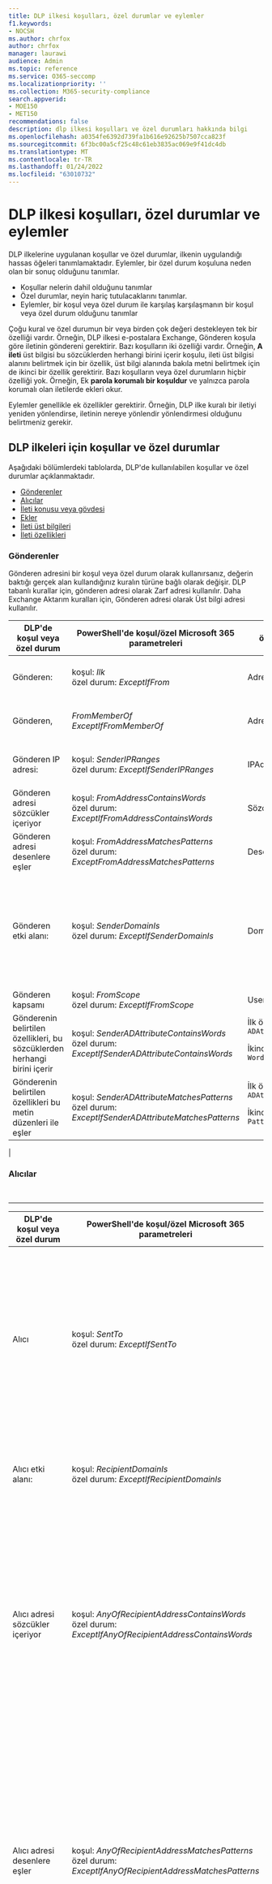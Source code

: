 ```yaml
---
title: DLP ilkesi koşulları, özel durumlar ve eylemler
f1.keywords:
- NOCSH
ms.author: chrfox
author: chrfox
manager: laurawi
audience: Admin
ms.topic: reference
ms.service: O365-seccomp
ms.localizationpriority: ''
ms.collection: M365-security-compliance
search.appverid:
- MOE150
- MET150
recommendations: false
description: dlp ilkesi koşulları ve özel durumları hakkında bilgi
ms.openlocfilehash: a0354fe6392d739fa1b616e92625b7507cca823f
ms.sourcegitcommit: 6f3bc00a5cf25c48c61eb3835ac069e9f41dc4db
ms.translationtype: MT
ms.contentlocale: tr-TR
ms.lasthandoff: 01/24/2022
ms.locfileid: "63010732"
---
```

# <a name="dlp-policy-conditions-exceptions-and-actions"></a>DLP ilkesi koşulları, özel durumlar ve eylemler

DLP ilkelerine uygulanan koşullar ve özel durumlar, ilkenin uygulandığı hassas öğeleri tanımlamaktadır. Eylemler, bir özel durum koşuluna neden olan bir sonuç olduğunu tanımlar.

- Koşullar nelerin dahil olduğunu tanımlar
- Özel durumlar, neyin hariç tutulacaklarını tanımlar.
- Eylemler, bir koşul veya özel durum ile karşılaş karşılaşmanın bir koşul veya özel durum olduğunu tanımlar

Çoğu kural ve özel durumun bir veya birden çok değeri destekleyen tek bir özelliği vardır. Örneğin, DLP ilkesi e-postalara Exchange, Gönderen koşula göre iletinin göndereni  gerektirir. Bazı koşulların iki özelliği vardır. Örneğin, **A ileti** üst bilgisi bu sözcüklerden herhangi birini içerir koşulu, ileti üst bilgisi alanını belirtmek için bir özellik, üst bilgi alanında bakıla metni belirtmek için de ikinci bir özellik gerektirir. Bazı koşulların veya özel durumların hiçbir özelliği yok. Örneğin, Ek **parola korumalı bir koşuldur** ve yalnızca parola korumalı olan iletilerde ekleri okur.

Eylemler genellikle ek özellikler gerektirir. Örneğin, DLP ilke kuralı bir iletiyi yeniden yönlendirse, iletinin nereye yönlendir yönlendirmesi olduğunu belirtmeniz gerekir.
<!-- Some actions have multiple properties that are available or required. For example, when the rule adds a header field to the message header, you need to specify both the name and value of the header. When the rule adds a disclaimer to messages, you need to specify the disclaimer text, but you can also specify where to insert the text, or what to do if the disclaimer can't be added to the message. Typically, you can configure multiple actions in a rule, but some actions are exclusive. For example, one rule can't reject and redirect the same message.-->

## <a name="conditions-and-exceptions-for-dlp-policies"></a>DLP ilkeleri için koşullar ve özel durumlar

Aşağıdaki bölümlerdeki tablolarda, DLP'de kullanılabilen koşullar ve özel durumlar açıklanmaktadır.

- [Gönderenler](#senders)
- [Alıcılar](#recipients)
- [İleti konusu veya gövdesi](#message-subject-or-body)
- [Ekler](#attachments)
- [İleti üst bilgileri](#message-headers)
- [İleti özellikleri](#message-properties)

### <a name="senders"></a>Gönderenler

Gönderen adresini bir koşul veya özel durum olarak kullanırsanız, değerin baktığı gerçek alan kullandığınız kuralın türüne bağlı olarak değişir. DLP tabanlı kurallar için, gönderen adresi olarak Zarf adresi kullanılır. Daha Exchange Aktarım kuralları için, Gönderen adresi olarak Üst bilgi adresi kullanılır.

<!--
> [!NOTE]
> Starting January 20, 2022, the default sender address location will be moved to the Header address along with the availability of the -SenderAddressLocation parameter to configure desired behavior at a DLP rule level.

![image](https://user-images.githubusercontent.com/53205984/145942298-6b435ba6-d146-44fe-a1c5-58babeaf8d7a.png)

At the tenant level, you can configure a sender address location to be used across all rules, unless overridden by a single rule. To revert tenant DLP policy configuration to evaluate the sender address from the Envelope across all rules, you can run the following command:

```PowerShell
Set-PolicyConfig –SenderAddressLocation Envelope
```

To configure the sender address location at a DLP rule level, the parameter is _SenderAddressLocation_. The available values are:

- **Header**: Only examine senders in the message headers (for example, the **From**, **Sender**, or **Reply-To** fields). This is the default value.

- **Envelope**: Only examine senders from the message envelope (the **MAIL FROM** value that was used in the SMTP transmission, which is typically stored in the **Return-Path** field).

- **Header or envelope** (`HeaderOrEnvelope`) Examine senders in the message header and the message envelope.
<br>
-->
|DLP'de koşul veya özel durum|PowerShell'de koşul/özel Microsoft 365 parametreleri|özellik türü|açıklama|
|---|---|---|---|
|Gönderen:|koşul: *Ilk* <br/> özel durum: *ExceptIfFrom*|Adresler|Belirtilen posta kutuları, posta kullanıcıları, posta kişileri veya kuruluş Microsoft 365 tarafından gönderilen iletiler.|
|Gönderen, |_FromMemberOf_ <br/> _ExceptIfFromMemberOf_|Adresler|Belirtilen dağıtım grubunun, posta etkin güvenlik grubunun veya grup grubunun bir üyesi tarafından Microsoft 365.|
|Gönderen IP adresi:|koşul: *SenderIPRanges*<br/> özel durum: *ExceptIfSenderIPRanges*|IPAddressRanges|Gönderenin IP adresi belirtilen IP adresiyle eş eşleşen veya belirtilen IP adresi aralığı içinde yer alan iletiler.|
|Gönderen adresi sözcükler içeriyor|koşul: *FromAddressContainsWords* <br/> özel durum: *ExceptIfFromAddressContainsWords*|Sözcükler|Gönderenin e-posta adresine belirtilen sözcükleri içeren iletiler.|
|Gönderen adresi desenlere eşler|koşul: *FromAddressMatchesPatterns* <br/> özel durum: *ExceptFromAddressMatchesPatterns*|Desenler|Gönderenin e-posta adresinin belirtilen normal ifadeler ile eşleşmesi için metin düzenleri içeren iletiler.|
|Gönderen etki alanı:|koşul: *SenderDomainIs* <br/> özel durum: *ExceptIfSenderDomainIs*|DomainName|Gönderenin e-posta adresinin etki alanının belirtilen değerle eş eş olduğu iletiler. Belirtilen etki alanını içeren gönderen etki alanlarını (örneğin, etki alanının herhangi bir alt etki alanını) bulmanız gerekirse, Gönderen adresi eşleşmeleri **(***FromAddressMatchesPatterns*) koşul işlevini kullanın ve '\.domaincom\.$' söz dizimi kullanarak etki alanını belirtin.|
|Gönderen kapsamı|koşul: *FromScope* <br/> özel durum: *ExceptIfFromScope*|UserScopeFrom|İç veya dış gönderenler tarafından gönderilen iletiler.|
|Gönderenin belirtilen özellikleri, bu sözcüklerden herhangi birini içerir|koşul: *SenderADAttributeContainsWords* <br/> özel durum: *ExceptIfSenderADAttributeContainsWords*|İlk özellik: `ADAttribute` <p> İkinci özellik: `Words`|Gönderenin belirtilen Active Directory özniteliğinin belirtilen sözcüklerden herhangi birini içerdiği iletiler.|
|Gönderenin belirtilen özellikleri bu metin düzenleri ile eşler|koşul: *SenderADAttributeMatchesPatterns* <br/> özel durum: *ExceptIfSenderADAttributeMatchesPatterns*|İlk özellik: `ADAttribute` <p> İkinci özellik: `Patterns`|Gönderenin belirtilen Active Directory özniteliğinde belirtilen normal ifadeler ile eşleşmeye sahip metin düzenleri içeren iletiler.|
|

### <a name="recipients"></a>Alıcılar

<br>

****

|DLP'de koşul veya özel durum|PowerShell'de koşul/özel Microsoft 365 parametreleri|özellik türü|açıklama|
|---|---|---|---|
|Alıcı|koşul: *SentTo* <br/> özel durum: *ExceptIfSentTo*|Adresler|Alıcılardan birinin belirtilen posta kutusu, posta kullanıcısı veya kuruluşta posta kişisi olduğu iletiler. Alıcılar iletinin İlk, **Bilgi** veya **Gizli** alanlarında olabilir.|
|Alıcı etki alanı:|koşul: *RecipientDomainIs* <br/> özel durum: *ExceptIfRecipientDomainIs*|DomainName|Alıcının e-posta adresinin etki alanının belirtilen değerle eş eş olduğu iletiler.|
|Alıcı adresi sözcükler içeriyor|koşul: *AnyOfRecipientAddressContainsWords* <br/> özel durum: *ExceptIfAnyOfRecipientAddressContainsWords*|Sözcükler|Alıcının e-posta adresine belirtilen sözcükleri içeren iletiler. <br/>**Not**: Bu koşul, alıcı ara sunucu adreslerine gönderilen iletileri dikkate alınmaz. Yalnızca alıcının birincil e-posta adresine gönderilen iletiyle eşler.|
|Alıcı adresi desenlere eşler|koşul: *AnyOfRecipientAddressMatchesPatterns* <br/> özel durum: *ExceptIfAnyOfRecipientAddressMatchesPatterns*|Desenler|Alıcının e-posta adresinin belirtilen normal ifadeleri ile eşleşmesi için metin düzenleri içeren iletiler. <br/> **Not**: Bu koşul, alıcı ara sunucu adreslerine gönderilen iletileri dikkate alınmaz. Yalnızca alıcının birincil e-posta adresine gönderilen iletiyle eşler.|
|Şu üyeye gönderildi:|koşul: *SentToMemberOf* <br/> özel durum: *ExceptIfSentToMemberOf*|Adresler|Belirtilen dağıtım grubunun, posta etkin güvenlik grubunun veya bir Grup grubunun üyesi olan alıcıları Microsoft 365 iletiler. Grup, iletinin **İlk**, **Bilgi** **veya Gizli** alanlarında olabilir.|
|Alıcının belirtilen özellikleri arasında bu sözcüklerden herhangi biri vardır |_RecipientADAttributeContainsWords_ <br/> _ExceptIfRecipientADAttributeContainsWords_|İlk özellik: `ADAttribute` <p> İkinci özellik: `Words`|Bir alıcının belirtilen Active Directory özniteliğinin belirtilen sözcüklerden herhangi birini içerdiği iletiler. <p> Ülke özniteliğinin **iki** harfli ülke kodu değerini gerektirdiğini unutmayın (örneğin, Almanya için DE).|
|Alıcının belirtilen özellikleri bu metin düzenleri ile eşler |_RecipientADAttributeMatchesPatterns_ <br/> _ExceptIfRecipientADAttributeMatchesPatterns_|İlk özellik: `ADAttribute` <p> İkinci özellik: `Patterns`|Bir alıcının belirtilen Active Directory özniteliğinde belirtilen normal ifadeler ile eşleşmeye sahip metin düzenleri içeren iletiler.|
|

### <a name="message-subject-or-body"></a>İleti konusu veya gövdesi

<br>

****

|DLP'de koşul veya özel durum|PowerShell'de koşul/özel Microsoft 365 parametreleri|özellik türü|açıklama|
|---|---|---|---|
|Konu sözcük veya tümcecik içeriyor|koşul: *SubjectContainsWords* <br/> özel durum: *ExceptIf SubjectContainsWords*|Sözcükler|Konu alanında belirtilen sözcüklerin yer alan iletiler.|
|Konu eşleşmeleri desenlerini|koşul: *SubjectMatchesPatterns* <br/> özel durum: *ExceptIf SubjectMatchesPatterns*|Desenler|Konu alanında belirtilen normal ifadeler ile eşleşmeye sahip metin düzenleri içeren iletiler.|
|İçerik içeriği|koşul: *ContentContainsSensitiveInformation* <br/> *exceptionIfContentContainsSensitiveInformation*|SensitiveInformationTypes|Veri kaybı önleme (DLP) ilkeleri tarafından tanımlandığı şekilde hassas bilgiler içeren iletiler veya belgeler.|
|Konu veya Gövde eşleşmeleri deseni|koşul: *SubjectOr BirAmatchesPatterns* <br/> özel durum: *ExceptIfSubjectOr BiramatchesPatterns*|Desenler|Konu alanı veya ileti gövdesinin belirtilen normal ifadeler ile eşleşmesi için metin düzenleri içeren iletiler.|
|Konu veya Gövde sözcük içeriyor|koşul: *SubjectOrWordsContainsWords* <br/> özel durum: *ExceptIfSubjectOrContainsWords*|Sözcükler|Konu alanında veya ileti gövdesinde belirtilen sözcüklerin yer alan iletiler|
|

### <a name="attachments"></a>Ekler

<br>

****

|DLP'de koşul veya özel durum|PowerShell'de koşul/özel Microsoft 365 parametreleri|özellik türü|açıklama|
|---|---|---|---|
|Ek parola korumalıdır|koşul: *DocumentIsPasswordProtected* <br/> özel durum: *ExceptIfDocumentIsPasswordProtected*|yok|Ekin parola korumalı olduğu (ve dolayısıyla taranamaz) iletiler. Parola algılama yalnızca Office, dosya .zip .7z dosyalarında çalışır.|
|Ekin dosya uzantısı|koşul: *ContentExtensionMatchesWords* <br/> özel durum: *ExceptIfContentExtensionMatchesWords*|Sözcükler|Ekin dosya uzantısının belirtilen sözcüklerden herhangi biri ile eş eşleşen iletiler.|
|E-posta eklerinin içeriği taranamadı|koşul: *DocumentIsUnsupported* <br/>özel durum: *ExceptIf DocumentIsUnsupported*|yok|Ekin yerel olarak tanınmıyor olduğu iletiler Exchange Online.|
|Herhangi bir e-posta ekin içeriğinin tarama işlemi tamamlanmadı|koşul: *ProcessingLimitExceeded* <br/> özel durum: *ExceptIfProcessingLimitExceeded*|yok|Kural altyapısının ekleri taramayı tamamlayamadım iletileri. İçeriğin tümüyle taranamadığında iletileri tanımlamak ve işlemede birlikte çalışacak kurallar oluşturmak için bu koşulu kullanabilirsiniz.|
|Belge adı sözcük içeriyor|koşul: *DocumentNameMatchesWords* <br/> özel durum: *ExceptIfDocumentNameMatchesWords*|Sözcükler|Ekin dosya adının belirtilen sözcüklerden herhangi biri ile eş eşleşen iletiler.|
|Belge adı desenlere eşler|koşul: *DocumentNameMatchesPatterns* <br/> özel durum: *ExceptIfDocumentNameMatchesPatterns*|Desenler|Bir ekin dosya adının belirtilen normal ifadeleri ile eşleşmesi için metin düzenleri içeren iletiler.|
|Belge özelliği şu şekildedir:|koşul: *ContentPropertyContainsWords* <br/> özel durum: *ExceptIfContentPropertyContainsWords*|Sözcükler|Ekin dosya uzantısının belirtilen sözcüklerden herhangi biri ile eş eşleşen iletiler veya belgeler.|
|Belge boyutu eşit veya büyüktür|koşul: *DocumentSizeOver* <br/> özel durum: *ExceptIfDocumentSizeOver*|Boyut|Herhangi bir ek belirtilen değerden büyük veya eşit olan iletiler.|
|Eklerin içeriğinde bu sözcüklerden herhangi biri yer|koşul: *DocumentContainsWords* <br/> özel durum: *ExceptIfDocumentContainsWords*|`Words`|Ekin belirtilen sözcükleri içerdiği iletiler.|
|Herhangi bir ek içeriği bu metin desenlerini eşler|koşul: *DocumentMatchesPatterns* <br/> özel durum: *ExceptIfDocumentMatchesPatterns*|`Patterns`|Bir ekin belirtilen normal ifadeleri ile eşleşmesi için metin düzenleri içeren iletiler.|
|

### <a name="message-headers"></a>İleti Üst Bilgileri

<br>

****

|DLP'de koşul veya özel durum|PowerShell'de koşul/özel Microsoft 365 parametreleri|özellik türü|açıklama|
|---|---|---|---|
|Üst bilgi sözcük veya tümcecik içeriyor|koşul: *HeaderContainsWords* <br/> özel durum: *ExceptIfHeaderContainsWords*|Karma Tablo|Belirtilen üst bilgi alanını içeren iletiler ve bu üst bilgi alanı değeri de belirtilen sözcükleri içerir.|
|Üst bilgi eşleşme düzenleri|koşul: *HeaderMatchesPatterns* <br/> özel durum: *ExceptIfHeaderMatchesPatterns*|Karma Tablo|Belirtilen üst bilgi alanını içeren iletiler ve bu üst bilgi alanı değeri de belirtilen normal ifadeleri içerir.|

### <a name="message-properties"></a>İleti özellikleri

<br>

****

|DLP'de koşul veya özel durum|PowerShell'de koşul/özel Microsoft 365 parametreleri|özellik türü|açıklama|
|---|---|---|---|
|Öneme sahip|koşul: *WithImportance* <br/> özel durum: *ExceptIfWithImportance*|Önem|Belirtilen önem düzeyiyle işaretlenmiş iletiler.|
|İçerik karakter kümesi sözcükler içeriyor|koşul: *ContentCharacterSetContainsWords* <br/> *ExceptIfContentCharacterSetContainsWords*|Karakter Kümeleri|Belirtilen karakter kümesi adlardan herhangi birini bulunduran iletiler.|
|Gönderen geçersiz k oldu mu|koşul: *HasSenderOverride* <br/> özel durum: *ExceptIfHasSenderOverride*|yok|Gönderenin veri kaybı önleme (DLP) politikasını geçersiz kılmayı seçtiği iletiler. DLP ilkeleri hakkında daha fazla bilgi için bkz [. Veri kaybını önleme hakkında bilgi](./dlp-learn-about-dlp.md)|
|İleti türü eşleşmeleri|koşul: *MessageTypeMatches* <br/> özel durum: *ExceptIfMessageTypeMatches*|MessageType|Belirtilen türde iletiler.|
|İleti boyutu, büyüktür veya eşittir|koşul: *MessageSizeOver* <br/> özel durum: *ExceptIfMessageSizeOver*|`Size`|Toplam boyutu (ileti artı ekleri) belirtilen değerden büyük veya buna eşit olan iletiler. **Not**: Posta kutularına ilişkin ileti boyutu sınırları, posta akışı kurallarında yer alan kurallardan önce değerlendirilir. Posta kutusu için fazla büyük olan bir ileti, bu koşula sahip bir kural ileti üzerinde eyleme geçemeden reddedilir.|
|

## <a name="actions-for-dlp-policies"></a>DLP ilkeleri için eylemler

Bu tabloda, DLP'de kullanılabilen eylemler açık bulunmaktadır.

<br>

****

|DLP'de eylem|Microsoft 365 PowerShell'de eylem parametreleri|özellik türü|açıklama|
|---|---|---|---|
|Üst bilgi ayarla|SetHeader|İlk özellik: *Üst Bilgi Adı* </br> İkinci özellik: *Üst Bilgi Değeri*|SetHeader parametresi, ileti üst bilgisinde üst bilgi alanı ve değer ekleyen veya değiştiren DLP kuralı için bir eylem belirtir. Bu parametre "HeaderName:HeaderValue" söz dizimi kullanılır. Virgülle ayrılmış birden çok üst bilgi adı ve değer çifti belirtebilirsiniz|
|Üst bilgi kaldır|RemoveHeader|İlk özellik: *MessageHeaderField*</br> İkinci özellik: *String*|RemoveHeader parametresi, DLP kuralı için bir eylem belirtir ve bu eylem ileti üst bilgilerinden üst bilgi alanını kaldırır. Bu parametre "Üst BilgiAdı" veya "ÜstbilgiAdı:ÜstbilgiDeğer" söz dizimi kullanılır. Virgülle ayrılmış birden çok üst bilgi adı, üst bilgi adı ve değer çifti belirtebilirsiniz|
|İletiyi belirli kullanıcılara yönlendirme|*RedirectMessageTo*|Adresler|İletiyi belirtilen alıcılara yeniden yönlendirer. İleti orijinal alıcılara teslim olmaz ve gönderene veya özgün alıcılara herhangi bir bildirim gönderilmez.|
|Onay için iletiyi gönderenin yöneticisine iletme|Orta|İlk özellik: *ModerateMessageByManager*</br> İkinci özellik: *Boole*|Moderate parametresi, e-posta iletisinizi moderatöre gönderen DLP kuralı için bir eylem belirtir. Bu parametre şu söz dizimi kullanır: @{ModerateMessageByManager = <$true \|$false>;|
|Onay için iletiyi belirli onaylayanlara iletme|Orta|İlk özellik: *ModerateMessageByUser*</br>İkinci özellik: *Adresler*|Moderate parametresi, e-posta iletisinizi moderatöre gönderen DLP kuralı için bir eylem belirtir. Bu parametre şu söz dizimlerini kullanır: @{ ModerateMessageByUser = @("emailaddress1","epostaadresi2",..."emailaddressN")}|
|Alıcı ekleme|AddRecipients|İlk özellik: *Alan*</br>İkinci özellik: *Adresler*|İletinin To/Bilgi/Gizli alanına bir veya daha fazla alıcı ekler. Bu parametre şu söz dizimlerini kullanır: @{<AddToRecipients \|CopyTo \|BlindCopyTo> = "emailaddress"}|
|Gönderenin yöneticisini alıcı olarak ekleme|AddRecipients|İlk özellik: *AddedManagerAction*</br>İkinci özellik: *Alan*|Gönderenin yöneticisini belirtilen alıcı türü (To, Bilgi, Gizli) olarak iletiye ekler veya gönderene ya da alıcıya bildirmeden iletiyi gönderenin yöneticisine yeniden yönlendirer. Bu eylem yalnızca gönderenin Manager özniteliği Active Directory'de tanımlandığı durumda çalışır. Bu parametre şu söz dizimi kullanır: @{AddManagerAsRecipientType = "<Bilgi \|\|Gizli>"}|
Konu için hazırlık|PrependSubject|Dize|Belirtilen metni iletinin Konu alanına ekler. Boşluk veya iki nokta üst üste (iki nokta üst üste) :) ifadesini özgün konu metninden ayırt etmek için, belirtilen metnin son karakteridir.</br>Aynı dizenin konu metni içeren iletilere (örneğin, yanıtlar) eklenmesini önlemek için, kurala "Konu sözcükler içerir" (ExceptIfSubjectContainsWords) özel durumu ekleyin.|
|HTML yasal uyarı uygulama|ApplyHtmlDisclaimer|Birinci özellik: *Metin*</br>İkinci özellik: *Konum*</br>Üçüncü özellik: *Geri dönüş eylemi*|İletinin gerekli bulunduğu konuma belirtilen HTML tekzlesini uygular.</br>Bu parametre şu söz dizimlerini kullanır: @{ Text = " " ; Konum = <Ekle \|Ekle>; FallbackAction = <Wrap Ignore \|Reject \|> }|
|Kullanıcı Office 365 İleti Şifrelemesi hakları korumasını kaldırma|RemoveRMSTemplate|yok|E-Office 365 uygulanan şifrelemeyi kaldırır|
|İletiyi barındırılan karantinaya teslim |_Karantina_|yok| Bu eylem şu anda genel **önizlemede.** Bu aşama sırasında, DLP ilkeleri tarafından karantinaya alınan e-postalar ilke türünü ExchangeTransportRule olarak gösterir.</br> İletiyi EOP'de karantinaya teslim ediyor. Daha fazla bilgi için bkz. [EOP'de e-posta iletileri karantinaya alınmış](/microsoft-365/security/office-365-security/quarantine-email-messages).|
|

<!--|Modify Subject|ModifySubject|PswsHashTable | Remove text from the subject line that matches a specific pattern and replace it with different text. See the example below. You can: </br>- **Replace** all matches in the subject with the replacement text </br>- **Append** to remove all matches in the subject and inserts the replacement text at the end of the subject. </br>- **Prepend** to remove all matches and inserts the replacement text at the beginning of the subject. See ModifySubject parameter in, /powershell/module/exchange/new-dlpcompliancerule|-->

